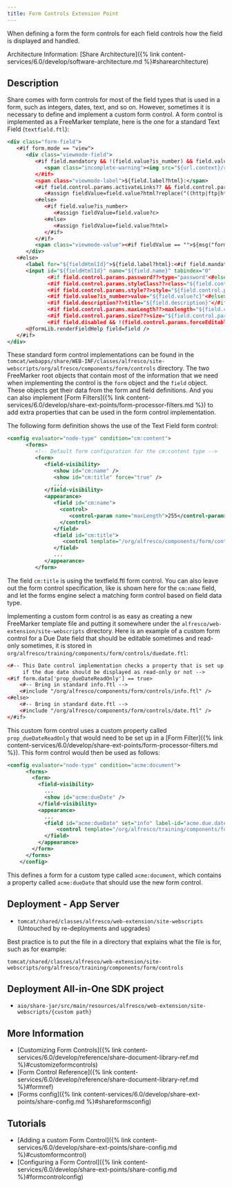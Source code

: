 ```yaml
---
title: Form Controls Extension Point
---
```


When defining a form the form controls for each field controls how the field is displayed and handled.

Architecture Information: [Share Architecture]({% link content-services/6.0/develop/software-architecture.md %}#sharearchitecture)

## Description

Share comes with form controls for most of the field types that is used in a form, such as integers, dates, text, and 
so on. However, sometimes it is necessary to define and implement a custom form control. A form control is implemented 
as a FreeMarker template, here is the one for a standard Text Field (`textfield.ftl`): 

```xml
<div class="form-field">
   <#if form.mode == "view">
      <div class="viewmode-field">
         <#if field.mandatory && !(field.value?is_number) && field.value == "">
            <span class="incomplete-warning"><img src="${url.context}/res/components/form/images/warning-16.png" title="${msg("form.field.incomplete")}" /><span>
         </#if>
         <span class="viewmode-label">${field.label?html}:</span>
         <#if field.control.params.activateLinks?? && field.control.params.activateLinks == "true">
            <#assign fieldValue=field.value?html?replace("((http|ftp|https):\/\/[\w\-_]+(\.[\w\-_]+)+([\w\-\.,@?\^=%&:\/~\+#]*[\w\-\@?\^=%&\/~\+#])?)", "<a href=\"$1\" target=\"_blank\">$1</a>", "r")>
         <#else>
            <#if field.value?is_number>
               <#assign fieldValue=field.value?c>
            <#else>
               <#assign fieldValue=field.value?html>
            </#if>
         </#if>
         <span class="viewmode-value"><#if fieldValue == "">${msg("form.control.novalue")}<#else>${fieldValue}</#if></span>
      </div>
   <#else>
      <label for="${fieldHtmlId}">${field.label?html}:<#if field.mandatory><span class="mandatory-indicator">${msg("form.required.fields.marker")}</span></#if></label>
      <input id="${fieldHtmlId}" name="${field.name}" tabindex="0"
             <#if field.control.params.password??>type="password"<#else>type="text"</#if>
             <#if field.control.params.styleClass??>class="${field.control.params.styleClass}"</#if>
             <#if field.control.params.style??>style="${field.control.params.style}"</#if>
             <#if field.value?is_number>value="${field.value?c}"<#else>value="${field.value?html}"</#if>
             <#if field.description??>title="${field.description}"</#if>
             <#if field.control.params.maxLength??>maxlength="${field.control.params.maxLength}"<#else>maxlength="1024"</#if> 
             <#if field.control.params.size??>size="${field.control.params.size}"</#if> 
             <#if field.disabled && !(field.control.params.forceEditable?? && field.control.params.forceEditable == "true")>disabled="true"</#if> />
      <@formLib.renderFieldHelp field=field />
   </#if>
</div>
```

These standard form control implementations can be found in the `tomcat/webapps/share/WEB-INF/classes/alfresco/site-webscripts/org/alfresco/components/form/controls` 
directory. The two FreeMarker root objects that contain most of the information that we need when implementing the 
control is the `form` object and the `field` object. These objects get their data from the form and field definitions. 
And you can also implement [Form Filters]({% link content-services/6.0/develop/share-ext-points/form-processor-filters.md %}) 
to add extra properties that can be used in the form control implementation.

The following form definition shows the use of the Text Field form control:

```xml
<config evaluator="node-type" condition="cm:content">
      <forms>
         <!-- Default form configuration for the cm:content type -->
         <form>
            <field-visibility>
               <show id="cm:name" />
               <show id="cm:title" force="true" />
               ...               
            </field-visibility>
            <appearance>
               <field id="cm:name">
                 <control>
                    <control-param name="maxLength">255</control-param>
                 </control>
               </field>
               <field id="cm:title">
                  <control template="/org/alfresco/components/form/controls/textfield.ftl" />
               </field>
               ...               
            </appearance>
         </form>
```

The field `cm:title` is using the textfield.ftl form control. You can also leave out the form control specification, 
like is shown here for the `cm:name` field, and let the forms engine select a matching form control based on field data type.

Implementing a custom form control is as easy as creating a new FreeMarker template file and putting it somewhere under 
the `alfresco/web-extension/site-webscripts` directory. Here is an example of a custom form control for a Due Date field 
that should be editable sometimes and read-only sometimes, it is stored in `org/alfresco/training/components/form/controls/duedate.ftl`:

```xml
<#-- This Date control implementation checks a property that is set up in a Form Filter to see
     if the due date should be displayed as read-only or not -->
<#if form.data['prop_dueDateReadOnly'] == true>
    <#-- Bring in standard info.ftl -->
    <#include "/org/alfresco/components/form/controls/info.ftl" />
<#else>
    <#-- Bring in standard date.ftl -->
    <#include "/org/alfresco/components/form/controls/date.ftl" />
</#if>
```

This custom form control uses a custom property called `prop_dueDateReadOnly` that would need to be set up in a 
[Form Filter]({% link content-services/6.0/develop/share-ext-points/form-processor-filters.md %}). This form control would then 
be used as follows:

```xml
<config evaluator="node-type" condition="acme:document">
      <forms>
        <form>
          <field-visibility>
            ...
            <show id="acme:dueDate" />
          </field-visibility>
          <appearance>
            ...
            <field id="acme:dueDate" set="info" label-id="acme.due.date">
                <control template="/org/alfresco/training/components/form/controls/duedate.ftl" />
            </field>
          </appearance>
        </form>
      </forms>
    </config>
```

This defines a form for a custom type called `acme:document`, which contains a property called `acme:dueDate` that should 
use the new form control.

## Deployment - App Server

* `tomcat/shared/classes/alfresco/web-extension/site-webscripts` (Untouched by re-deployments and upgrades)

Best practice is to put the file in a directory that explains what the file is for, such as for example:

`tomcat/shared/classes/alfresco/web-extension/site-webscripts/org/alfresco/training/components/form/controls`

## Deployment All-in-One SDK project

* `aio/share-jar/src/main/resources/alfresco/web-extension/site-webscripts/{custom path}`

## More Information

* [Customizing Form Controls]({% link content-services/6.0/develop/reference/share-document-library-ref.md %}#customizeformcontrols)
* [Form Control Reference]({% link content-services/6.0/develop/reference/share-document-library-ref.md %}#formref)
* [Forms config]({% link content-services/6.0/develop/share-ext-points/share-config.md %}#shareformsconfig)

## Tutorials

* [Adding a custom Form Control]({% link content-services/6.0/develop/share-ext-points/share-config.md %}#customformcontrol)
* [Configuring a Form Control]({% link content-services/6.0/develop/share-ext-points/share-config.md %}#formcontrolconfig)
